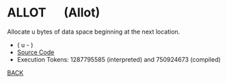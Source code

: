 # ALLOT &emsp; (Allot)
Allocate u bytes of data space beginning at the next location.
* ( u - )
* [Source Code](../words/core/Allot.cs)
* Execution Tokens: 1287795585 (interpreted) and 750924673 (compiled)


[BACK](builtins.md#Allot)
